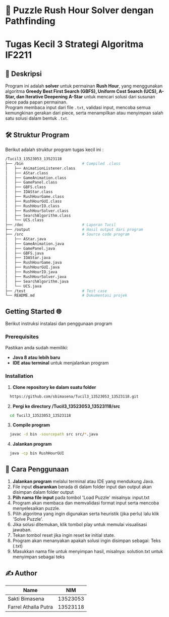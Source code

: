 # 🚗 Puzzle Rush Hour Solver dengan Pathfinding  
# Tugas Kecil 3 Strategi Algoritma IF2211

## 📌 Deskripsi  
Program ini adalah **solver** untuk permainan **Rush Hour**, yang menggunakan algoritma **Greedy Best First Search (GBFS), Uniform Cost Search (UCS), A-Star, dan Iterative Deepening A-Star** untuk mencari solusi dari susunan piece pada papan permainan.  
Program membaca input dari file `.txt`, validasi input, mencoba semua kemungkinan gerakan dari piece, serta menampilkan atau menyimpan salah satu solusi dalam bentuk `.txt`.  

## 🛠 Struktur Program
Berikut adalah struktur program tugas kecil ini :
```sh
/Tucil3_13523053_13523118  
├── /bin                          # Compiled .class
│   ├── AnimationListener.class
│   ├── AStar.class    
│   ├── GameAnimation.class       
│   ├── GamePanel.class
│   ├── GBFS.class
│   ├── IDAStar.class
│   ├── RushHourGame.class
│   ├── RushHourGUI.class
│   ├── RushHourIO.class
│   ├── RushHourSolver.class
│   ├── SearchAlgorithm.class
│   └── UCS.class
├── /doc                          # Laporan Tucil
├── /output                       # Hasil output dari program
├── /src                          # Source code program
│   ├── AStar.java     
│   ├── GameAnimation.java        
│   ├── GamePanel.java
│   ├── GBFS.java
│   ├── IDAStar.java
│   ├── RushHourGame.java
│   ├── RushHourGUI.java
│   ├── RushHourIO.java
│   ├── RushHourSolver.java
│   ├── SearchAlgorithm.java
│   └── UCS.java
├── /test                         # Test case
└── README.md                     # Dokumentasi projek
```

## Getting Started 🌐
Berikut instruksi instalasi dan penggunaan program

### Prerequisites

Pastikan anda sudah memiliki:
- **Java 8 atau lebih baru**
- **IDE atau terminal** untuk menjalankan program

### Installation
1. **Clone repository ke dalam suatu folder**

```bash
  https://github.com/sbimasena/Tucil3_13523053_13523118.git
```

2. **Pergi ke directory /Tucil3_13523053_13523118/src**

```bash
  cd Tucil3_13523053_13523118
```

3. **Compile program**

```bash
  javac -d bin -sourcepath src src/*.java
```

4. **Jalankan program**

```bash
  java -cp bin RushHourGUI
```

## **📌 Cara Penggunaan**

1. **Jalankan program** melalui terminal atau IDE yang mendukung Java.
2. File input **disarankan** berada di dalam folder input dan output akan disimpan dalam folder output
3. **Piih nama file input** pada tombol 'Load Puzzle' misalnya: input.txt
4. Program akan membaca dan memvalidasi format input serta mencoba menyelesaikan puzzle.
5. Pilih algoritma yang ingin digunakan serta heuristik (jika perlu) lalu klik 'Solve Puzzle'.
6. Jika solusi ditemukan, klik tombol play untuk memulai visualisasi jawaban.
7. Tekan tombol reset jika ingin reset ke initial state.
8. Program akan menanyakan apakah solusi ingin disimpan sebagai:
    Teks (.txt)
9. Masukkan nama file untuk menyimpan hasil, misalnya:
    solution.txt untuk menyimpan sebagai teks

## **✍️ Author**
| Name                              | NIM        |
|-----------------------------------|------------|
| Sakti Bimasena                    | 13523053   |
| Farrel Athalla Putra              | 13523118   |
